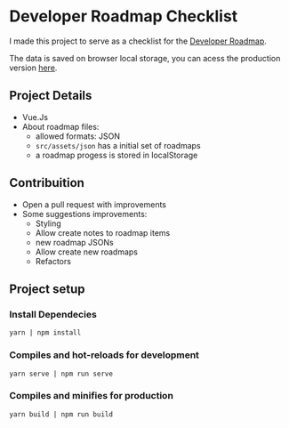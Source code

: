 # Developer Roadmap Checklist
I made this project to serve as a checklist for the [Developer Roadmap](https://github.com/kamranahmedse/developer-roadmap).

The data is saved on browser local storage, you can acess the production version [here](https://guhenrique007.github.io/roadmap-checklist/). 

## Project Details
- Vue.Js
- About roadmap files: 
  - allowed formats: JSON
  - `src/assets/json` has a initial set of roadmaps
  - a roadmap progess is stored in localStorage

## Contribuition
- Open a pull request with improvements
- Some suggestions improvements:
  - Styling
  - Allow create notes to roadmap items
  - new roadmap JSONs
  - Allow create new roadmaps
  - Refactors

## Project setup
### Install Dependecies
```
yarn | npm install
```

### Compiles and hot-reloads for development
```
yarn serve | npm run serve
```

### Compiles and minifies for production
```
yarn build | npm run build
```
